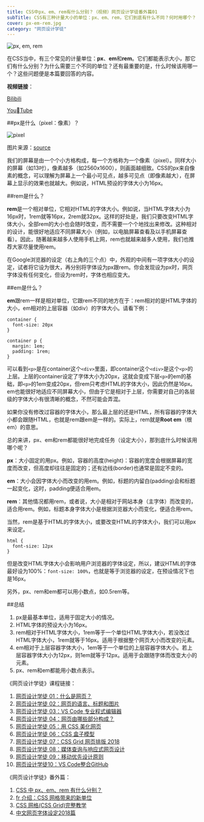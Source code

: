 ```yaml
---
title: CSS中px、em、rem有什么分别？（视频）网页设计学徒番外篇01
subTitle: CSS有三种计量大小的单位：px、em、rem，它们到底有什么不同？何时用哪个？
cover: px-em-rem.jpg
category: "网页设计学徒"
---
```


![px, em, rem](/px-em-rem.jpg)

在CSS当中，有三个常见的计量单位：**px**、**em**和**rem**。它们都能表示大小，那它们有什么分别？为什么需要三个不同的单位？还有最重要的是，什么时候该用哪一个？这些问题便是本篇要回答的内容。

**视频链接**：

[Bilibili](https://www.bilibili.com/video/av23419060/)

[YouTube](https://youtu.be/PvE0knGPvlo)

##px是什么（pixel：像素）？

![pixel](/pixel.gif)

图片来源：[source](http://friendship-bracelets.net/a28799)

我们的屏幕是由一个个小方格构成，每一个方格称为一个像素（pixel）。同样大小的屏幕（如13吋），像素越多（如2560x1600），则画面越细致。CSS的px来自像素的概念，可以理解为屏幕上一个最小可见点，越多可见点（即像素越大），在屏幕上显示的效果也就越大。例如说，HTML预设的字体大小为16px。

##rem是什么？

**rem**是一个相对单位，它相对HTML的字体大小。例如说，当HTML字体大小为16px时，1rem就等16px，2rem就32px。这样的好处是，我们只要改变HTML字体大小，全部rem的大小也会随时改变，而不需要一个个地找出来修改。这种相对的设计，能很好地适应不同屏幕大小（例如，以电脑屏幕查看及以手机屏幕查看）。因此，随著越来越多人使用手机上网，rem也就越来越多人使用，我们也推荐大家尽量使用rem。

在Google浏览器的设定（右上角的三个点）中，外观的中间有一项字体大小的设定，试者将它设为很大，再分别将字体设为px跟rem。你会发现设为px时，网页字体没有任何变化，但设为rem时，字体也相应变大。

##em是什么？

**em**跟rem一样是相对单位，它跟rem不同的地方在于：rem相对的是HTML字体的大小，em相对的上层容器（如div）的字体大小。请看下例：

```
container {
  font-size: 20px
}

container p {
  margin: 1em;
  padding: 1rem;
}
```

可以看到`<p>`是在container这个`<div>`里面，即container这个`<div>`是这个`<p>`的上层。上层的container设定了字体大小为20px，这就会变成下层`<p>`的em的基础，即`<p>`的1em变成20px，但rem只考虑HTML的字体大小，因此仍然是16px。em也能很好地适应不同屏幕大小，但由于它是相对于上层，你需要对自己的各层级的字体大小有很清晰的概念，不然可能会弄混。

如果你没有修改过容器的字体大小，那么最上层的还是HTML，所有容器的字体大小都会跟随HTML，也就是rem跟em是一样的。实际上，rem就是**Root em**（根em）的意思。

总的来讲，px、em和rem都能很好地完成任务（设定大小），那到底什么时候该用哪个呢？

**px**：大小固定的用px。例如，容器的高度(height)：容器的宽度会根据屏幕的宽度而改变，但高度却往往是固定的；还有边线(border)也通常是固定不变的。

**em**：大小会因字体大小而改变的用em。例如，标题的内留白(padding)会和标题一起变化，这时，padding便适合用em。

**rem**：其他情况都用rem，或者说，大小是相对于网站本身（主字体）而改变的，适合用rem。例如，标题本身字体大小是根据浏览器大小而变化，便适合用rem。

当然，rem是基于HTML的字体大小，或要改变HTML的字体大小，我们可以用px来设定。

```
html {
  font-size: 12px
}
```

但是改变HTML字体大小会影响用户浏览器的字体设定，所以，建议HTML的字体最好设为100%：`font-size: 100%`，也就是等于浏览器的设定，在预设情况下也是16px。

另外，px、rem和em都可以用小数点，如0.5rem等。

##总结

1. px是最基本单位，适用于固定大小的情况。
2. HTML字体的预设大小为16px。
3. rem相对于HTML字体大小，1rem等于一个单位HTML字体大小，若没改过HTML字体大小，1rem就等于16px。适用于根据整个网页大小而改变的元素。
4. em相对于上层容器字体大小，1em等于一个单位的上层容器字体大小。若上层容器字体大小为12px，则1em就等于12px。适用于会跟随字体而改变大小的元素。
5. px、rem和em都能用小数点表示。


《网页设计学徒》课程链接：

1.  [网页设计学徒 01：什么是网页？](/web-design)
2.  [网页设计学徒 02：网页的语言、标题和图片](/html-tags)
3.  [网页设计学徒 03：VS Code 专业程式编辑器](/vs-code)
4.  [网页设计学徒 04：网页由哪些部分构成？](/html-sementic)
5.  [网页设计学徒 05：用 CSS 美化网页](/css)
6.  [网页设计学徒 06：CSS 盒子模型](/css-box-model)
7.  [网页设计学徒 07：CSS Grid 网页排版 2018](/css-grid)
8.  [网页设计学徒 08：媒体查询与响应式网页设计](/media-query)
9.  [网页设计学徒 09：移动优先设计原则](/mobile-first)
10. [网页设计学徒10：VS Code整合GitHub](github-vscode)

《网页设计学徒》番外篇：

1.  [CSS 中 px、em、rem 有什么分别？](/px-em-rem)
2.  [fr 介绍：CSS 网格带来的新单位](/fr-css-grid)
3.  [CSS 网格(CSS Grid)完整教学](/css-grid-grid)
4.  [中文网页字体设定2018篇](chinese-font-family)